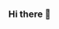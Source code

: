 ### Hi there 👋

<!--
**jpandjpconstructionllc/jpandjpconstructionllc** is a ✨ _special_ ✨ repository because its `README.md` (this file) appears on your GitHub profile.

Here are some ideas to get you started:

- 🔭 I’m currently working on ...research 
- 🌱 I’m currently learning ...investment,agriculture,economics and international resources 
- 👯 I’m looking to collaborate on ...interagency information reports
- 🤔 I’m looking for help with ...api, access and licenses for sertain information reports and access
- 💬 Ask me about ...on my research improvements to publications and internet marketing 
- 📫 How to reach me: ...on my profile    
- 😄 Pronouns: ...dk
- ⚡ Fun fact: ...researching and linking is intelectualy adverse area to observe 
-->
